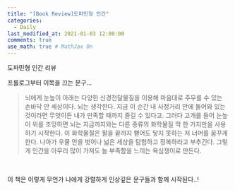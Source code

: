 ```yaml
---
title: "[Book Review]도파민형 인간"
categories: 
  - Daily
last_modified_at: 2021-01-03 12:00:00
comments: true
use_math: true # MathJax On
---
```


도파민형 인간 리뷰 <br>

프롤로그부터 이목을 끄는 문구...

> 뇌에게 눈높이 아래는 다양한 신경전달물질을 이용해 마음대로 주무를 수 있는 손바닥 안 세상이다. 
> 뇌는 생각한다. 지금 이 순간 내 사정거리 안에 들어와 있는 것이라면 무엇이든 내가 만족할 때까지 즐길 수 있다고.
> 그러다 고개를 들어 눈높이 위를 조망하면 뇌는 지금까지와는 다른 종류의 화학물질 딱 한 가지만을 사용하기 시작한다.
> 이 화학물질은 팔을 끝까지 뻗어도 닿지 못하는 저 너머를 꿈꾸게 한다.
> 나아가 우물 안을 벗어나 넓은 세상을 탐험하고 정복하라고 부추긴다.
> 그렇게 인간을 아무리 많이 가져도 늘 부족함을 느끼는 욕심쟁이로 만든다.
<br>

이 책은 이렇게 무언가 나에게 강렬하게 인상깊은 문구들과 함께 시작된다..! <br>

